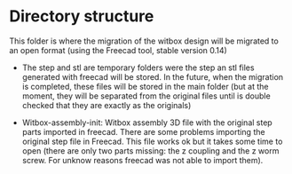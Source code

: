 
Directory structure
====================

This folder is where the migration of the witbox design will be migrated to an open format
(using the Freecad tool, stable version 0.14)

* The step and stl are temporary folders were the step an stl files generated with freecad will be stored.  In the future, when the migration is completed, these files will be stored in the main folder (but at the moment, they will be separated from the original files until is double checked that they are exactly as the originals)

* Witbox-assembly-init:  Witbox assembly 3D file with the original step parts imported in freecad. There are some problems importing the original step file in Freecad. This file works ok but it takes some time to open (there are only two parts missing: the z coupling and the z worm screw. For unknow reasons freecad was not able to import them).



